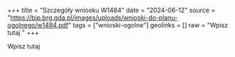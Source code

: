 +++
title = "Szczegóły wniosku W1484"
date = "2024-06-12"
source = "https://bip.brg.gda.pl/images/uploads/wnioski-do-planu-ogolnego/w1484.pdf"
tags = ["wnioski-ogolne"]
geolinks = []
raw = "Wpisz tutaj "
+++

Wpisz tutaj



